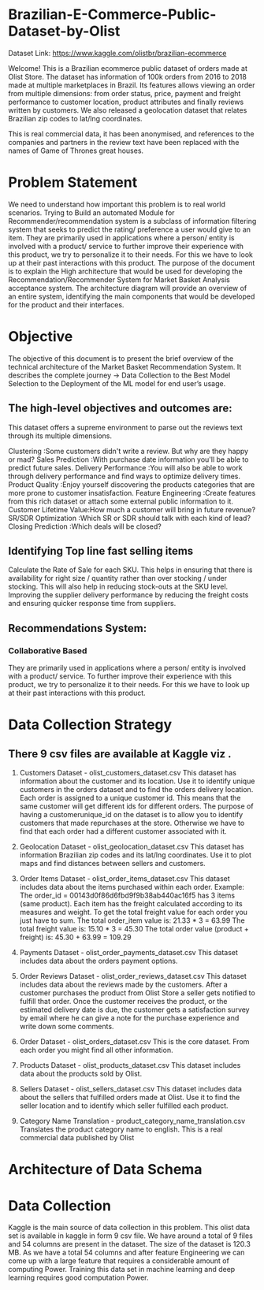 # Brazilian-E-Commerce-Public-Dataset-by-Olist

Dataset Link: https://www.kaggle.com/olistbr/brazilian-ecommerce

Welcome! This is a Brazilian ecommerce public dataset of orders made at Olist Store. The dataset has information of 100k orders from 2016 to 2018 made at multiple marketplaces in Brazil. Its features allows viewing an order from multiple dimensions: from order status, price, payment and freight performance to customer location, product attributes and finally reviews written by customers. We also released a geolocation dataset that relates Brazilian zip codes to lat/lng coordinates.

This is real commercial data, it has been anonymised, and references to the companies and partners in the review text have been replaced with the names of Game of Thrones great houses.
 
# Problem Statement

We need to understand how important this problem is to real world scenarios.
Trying to Build an automated Module for Recommender/recommendation system is a subclass of information filtering system that seeks to predict the rating/ preference a user would give to an item.
They are primarily used in applications where a person/ entity is involved with a product/ service to further improve their experience with this product, we try to personalize it to their needs. For this we have to look up at their past interactions with this product.
The purpose of the document is to explain the High architecture that would be used for developing the Recommendation/Recommender System for Market Basket Analysis acceptance system. The architecture diagram will provide an overview of an entire system, identifying the main components that would be developed for the product and their interfaces.

# Objective

The objective of this document is to present the brief overview of the technical architecture of the Market Basket Recommendation System. It describes the complete journey -> Data Collection to the Best Model Selection to the Deployment of the ML model for end user’s usage.

## The high-level objectives and outcomes are:
This dataset offers a supreme environment to parse out the reviews text through its multiple dimensions.

Clustering		:Some customers didn't write a review. But why are they happy or mad?
Sales Prediction		:With purchase date information you'll be able to predict future sales.
Delivery Performance	:You will also be able to work through delivery performance and find ways to 				  optimize delivery times.
Product Quality		:Enjoy yourself discovering the products categories that are more prone to 				  customer insatisfaction.
Feature Engineering	:Create features from this rich dataset or attach some external public 					  information to it.
Customer Lifetime Value:How much a customer will bring in future revenue?
SR/SDR Optimization	:Which SR or SDR should talk with each kind of lead?
Closing Prediction	:Which deals will be closed?

## Identifying Top line fast selling items
Calculate the Rate of Sale for each SKU.
This helps in ensuring that there is availability for right size / quantity rather than over stocking / under stocking. 
This will also help in reducing stock-outs at the SKU level. 
Improving the supplier delivery performance by reducing the freight costs and ensuring quicker response time from suppliers.

## Recommendations System:
### Collaborative Based
They are primarily used in applications where a person/ entity is involved with a product/ service. To further improve their experience with this product, we try to personalize it to their needs. For this we have to look up at their past interactions with this product.

# Data Collection Strategy

## There 9 csv files are available at Kaggle viz .

1. Customers Dataset - olist_customers_dataset.csv
This dataset has information about the customer and its location. Use it to identify unique customers in the orders dataset and to find the orders delivery location.
Each order is assigned to a unique customer id. This means that the same customer will get different ids for different orders. The purpose of having a customerunique_id on the dataset is to allow you to identify customers that made repurchases at the store. Otherwise we have to find that each order had a different customer associated with it.

2. Geolocation Dataset - olist_geolocation_dataset.csv
This dataset has information Brazilian zip codes and its lat/lng coordinates. Use it to plot maps and find distances between sellers and customers.

3. Order Items Dataset - olist_order_items_dataset.csv
This dataset includes data about the items purchased within each order.
Example:
The order_id = 00143d0f86d6fbd9f9b38ab440ac16f5 has 3 items (same product). Each item has the freight calculated according to its measures and weight. To get the total freight value for each order you just have to sum.
The total order_item value is: 21.33 * 3 = 63.99
The total freight value is: 15.10 * 3 = 45.30
The total order value (product + freight) is: 45.30 + 63.99 = 109.29

4. Payments Dataset - olist_order_payments_dataset.csv
This dataset includes data about the orders payment options.

5. Order Reviews Dataset - olist_order_reviews_dataset.csv
This dataset includes data about the reviews made by the customers.
After a customer purchases the product from Olist Store a seller gets notified to fulfill that order. Once the customer receives the product, or the estimated delivery date is due, the customer gets a satisfaction survey by email where he can give a note for the purchase experience and write down some comments.

6. Order Dataset - olist_orders_dataset.csv
This is the core dataset. From each order you might find all other information.

7. Products Dataset - olist_products_dataset.csv
This dataset includes data about the products sold by Olist.

8. Sellers Dataset - olist_sellers_dataset.csv
This dataset includes data about the sellers that fulfilled orders made at Olist. Use it to find the seller location and to identify which seller fulfilled each product.

9. Category Name Translation - product_category_name_translation.csv
Translates the product category name to english.
This is a real commercial data published by Olist

# Architecture of Data Schema


# Data Collection

Kaggle is the main source of data collection in this problem. This olist data set is available in kaggle in form 9 csv file. We have around a total of 9 files and 54 columns are present in the dataset. The size of the dataset is 120.3 MB. As we have a total 54 columns and after feature Engineering we can come up with a large feature that requires a considerable amount of computing Power. Training this data set in machine learning and deep learning requires good computation Power.
